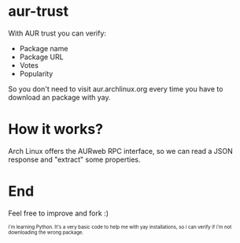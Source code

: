 # aur-trust
With AUR trust you can verify:
  - Package name
  - Package URL
  - Votes
  - Popularity

So you don't need to visit aur.archlinux.org every time you have to download an package with yay.

# How it works?
Arch Linux offers the AURweb RPC interface, so we can read a JSON response and "extract" some properties.

# End
Feel free to improve and fork :)

<sub><sup>i'm learning Python. It's a very basic code to help me with yay installations, so i can verify if i'm not downloading the wrong package.</sup></sub>
